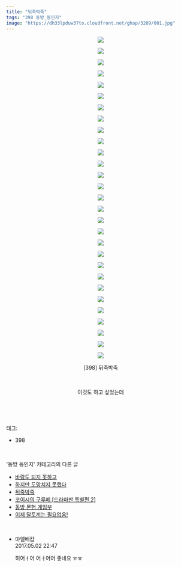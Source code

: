 ```yaml
---
title: "뒤죽박죽"
tags: "398 동방_동인지"
image: "https://dh33lpduw37to.cloudfront.net/ghap/3209/001.jpg"
---
```

<div class="article">
<p style="text-align: center; clear: none; float: none;"><img src="{{ site.imgserver2 }}/ghap/3209/001.jpg"/></p>
<p style="text-align: center; clear: none; float: none;"><img src="{{ site.imgserver2 }}/ghap/3209/002.jpg"/></p>
<p style="text-align: center; clear: none; float: none;"><img src="{{ site.imgserver2 }}/ghap/3209/003.jpg"/></p>
<p style="text-align: center; clear: none; float: none;"><img src="{{ site.imgserver2 }}/ghap/3209/004.jpg"/></p>
<p style="text-align: center; clear: none; float: none;"><img src="{{ site.imgserver2 }}/ghap/3209/005.jpg"/></p>
<p style="text-align: center; clear: none; float: none;"><img src="{{ site.imgserver2 }}/ghap/3209/006.jpg"/></p>
<p style="text-align: center; clear: none; float: none;"><img src="{{ site.imgserver2 }}/ghap/3209/007.jpg"/></p>
<p style="text-align: center; clear: none; float: none;"><img src="{{ site.imgserver2 }}/ghap/3209/008.jpg"/></p>
<p style="text-align: center; clear: none; float: none;"><img src="{{ site.imgserver2 }}/ghap/3209/009.jpg"/></p>
<p style="text-align: center; clear: none; float: none;"><img src="{{ site.imgserver2 }}/ghap/3209/010.jpg"/></p>
<p style="text-align: center; clear: none; float: none;"><img src="{{ site.imgserver2 }}/ghap/3209/011.jpg"/></p>
<p style="text-align: center; clear: none; float: none;"><img src="{{ site.imgserver2 }}/ghap/3209/012.jpg"/></p>
<p style="text-align: center; clear: none; float: none;"><img src="{{ site.imgserver2 }}/ghap/3209/013.jpg"/></p>
<p style="text-align: center; clear: none; float: none;"><img src="{{ site.imgserver2 }}/ghap/3209/014.jpg"/></p>
<p style="text-align: center; clear: none; float: none;"><img src="{{ site.imgserver2 }}/ghap/3209/015.jpg"/></p>
<p style="text-align: center; clear: none; float: none;"><img src="{{ site.imgserver2 }}/ghap/3209/016.jpg"/></p>
<p style="text-align: center; clear: none; float: none;"><img src="{{ site.imgserver2 }}/ghap/3209/017.jpg"/></p>
<p style="text-align: center; clear: none; float: none;"><img src="{{ site.imgserver2 }}/ghap/3209/018.jpg"/></p>
<p style="text-align: center; clear: none; float: none;"><img src="{{ site.imgserver2 }}/ghap/3209/019.jpg"/></p>
<p style="text-align: center; clear: none; float: none;"><img src="{{ site.imgserver2 }}/ghap/3209/020.jpg"/></p>
<p style="text-align: center; clear: none; float: none;"><img src="{{ site.imgserver2 }}/ghap/3209/021.jpg"/></p>
<p style="text-align: center; clear: none; float: none;"><img src="{{ site.imgserver2 }}/ghap/3209/022.jpg"/></p>
<p style="text-align: center; clear: none; float: none;"><img src="{{ site.imgserver2 }}/ghap/3209/023.jpg"/></p>
<p style="text-align: center; clear: none; float: none;"><img src="{{ site.imgserver2 }}/ghap/3209/024.jpg"/></p>
<p style="text-align: center; clear: none; float: none;"><img src="{{ site.imgserver2 }}/ghap/3209/025.jpg"/></p>
<p style="text-align: center; clear: none; float: none;"><img src="{{ site.imgserver2 }}/ghap/3209/026.jpg"/></p>
<p style="text-align: center; clear: none; float: none;"><img src="{{ site.imgserver2 }}/ghap/3209/027.jpg"/></p>
<p style="text-align: center; clear: none; float: none;"><img src="{{ site.imgserver2 }}/ghap/3209/028.jpg"/></p>
<p style="text-align: center; clear: none; float: none;"><img src="{{ site.imgserver2 }}/ghap/3209/029.jpg"/></p>
<p style="text-align: center; clear: none; float: none;">[398] 뒤죽박죽</p>
<p style="text-align: center; clear: none; float: none;"><br/></p>
<p style="text-align: center; clear: none; float: none;">이것도 하고 싶었는데</p>
<p><br/></p>
</div><br/>
<div class="tagTrail">
<p>태그: </p>
<ul>
<li>398</li>
</ul>
</div><br/>
<div class="another">
<p>'동방 동인지' 카테고리의 다른 글</p>
<ul>
<li><a href="/ghap_3211">바람도 되지 못하고</a></li>
<li><a href="/ghap_3210">하지만 도망치지 못했다</a></li>
<li><a href="/ghap_3209">뒤죽박죽</a></li>
<li><a href="/ghap_3208">코이시의 구루메 [드라마판 특별편 2]</a></li>
<li><a href="/ghap_3207">동방 몬헌 게임부</a></li>
<li><a href="/ghap_3205">이제 달토끼는 필요없음!</a></li>
</ul>
</div><br/>
<div class="cb_module cb_fluid">
<div class="cb_wrt cb_profile">
<div class="comment">
<ul>
<li class="cb_thumb_off" id="comment14979591">
<div class="cb_comment_area">
<div class="cb_info_area">
<div class="cb_section">
<span class="cb_nick_name">먀앨배캅</span>
</div>
<div class="cb_section">
<span class="cb_date">2017.05.02 22:47 </span>
</div>
</div>
<div class="cb_dsc_comment">
<p class="cb_dsc">
											허어ㅓ어 어ㅓ어어 좋네요 ㅠㅠ
										</p>
</div>
</div></li>
</ul>
</div>
</div><!-- commentList close -->
</div><br/>
